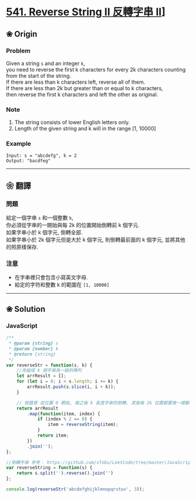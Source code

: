 
# [541. Reverse String II 反轉字串 II][title]]

[title]: https://leetcode.com/problems/reverse-string-ii/description/

## ❀ Origin

### Problem

Given a string `s` and an integer `k`,  
you need to reverse the first k characters for every 2k characters counting from the start of the string.  
If there are less than k characters left, reverse all of them.  
If there are less than 2k but greater than or equal to k characters,  
then reverse the first k characters and left the other as original.

### Note

1.  The string consists of lower English letters only.
2.  Length of the given string and k will in the range [1, 10000]

### Example

```
Input: s = "abcdefg", k = 2
Output: "bacdfeg"
```

---

## ❀ 翻譯

### 問題

給定一個字串 `s` 和一個整數 `k`,  
你必須從字串的一開始與每 2k 的位置開始倒轉前 k 個字元.  
如果字串小於 k 個字元, 倒轉全部.  
如果字串小於 2k 個字元但是大於 k 個字元, 則倒轉最前面的 k 個字元, 並將其他的照原樣保存.

### 注意

- 在字串裡只會包含小寫英文字母.
- 給定的字符和整數 k 的範圍在 `[1, 10000]`

---

## ❀ Solution

### JavaScript

```JavaScript
/**
 * @param {string} s
 * @param {number} k
 * @return {string}
 */
var reverseStr = function(s, k) {
	//先組成 k 個字串為一組的陣列
	let arrResult = [];
	for (let i = 0; i < s.length; i += k) {
		arrResult.push(s.slice(i, i + k));
	}

	// 依題意 從位置 0 開始, 做之後 k 長度字串的倒轉, 其後每 2k 位置都要做一樣動作
	return arrResult
		.map(function(item, index) {
			if (index % 2 == 0) {
				item = reverseString(item);
			}
			return item;
		})
		.join('');
};

//倒轉字串 參考： https://github.com/xTobu/LeetCode/tree/master/JavaScript/%23344
var reverseString = function(s) {
	return s.split('').reverse().join('')
};

console.log(reverseStr('abcdefghijklmnopqrstuv', 3));
```
